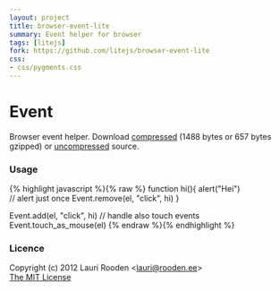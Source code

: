 ```yaml
---                                                                             
layout: project                                                                 
title: browser-event-lite
summary: Event helper for browser
tags: [litejs]                                                                    
fork: https://github.com/litejs/browser-event-lite
css:                                                                            
- css/pygments.css                                                              
---                                                                             
```


[1]: https://raw.github.com/litejs/browser-event-lite/master/min.js
[2]: https://raw.github.com/litejs/browser-event-lite/master/browser-event-lite.js


Event
=====

Browser event helper.
Download [compressed][1] 
(1488 bytes or 657 bytes gzipped)
or [uncompressed][2] source.


### Usage

{% highlight javascript %}{% raw %}
function hi(){
	alert("Hei")	
	// alert just once
	Event.remove(el, "click", hi)
}

Event.add(el, "click", hi)
// handle also touch events
Event.touch_as_mouse(el) 
{% endraw %}{% endhighlight %}


### Licence

Copyright (c) 2012 Lauri Rooden &lt;lauri@rooden.ee&gt;  
[The MIT License](http://lauri.rooden.ee/mit-license.txt)


